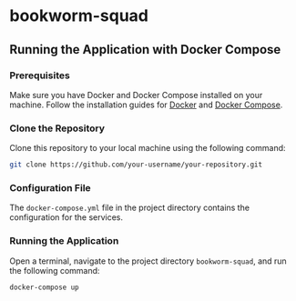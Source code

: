 # bookworm-squad

## Running the Application with Docker Compose

### Prerequisites

Make sure you have Docker and Docker Compose installed on your machine. Follow the installation guides for [Docker](https://docs.docker.com/get-docker/) and [Docker Compose](https://docs.docker.com/compose/install/).

### Clone the Repository
Clone this repository to your local machine using the following command:

```bash
git clone https://github.com/your-username/your-repository.git
```

### Configuration File

The `docker-compose.yml` file in the project directory contains the configuration for the services.

### Running the Application

Open a terminal, navigate to the project directory `bookworm-squad`, and run the following command:

```bash
docker-compose up
```
